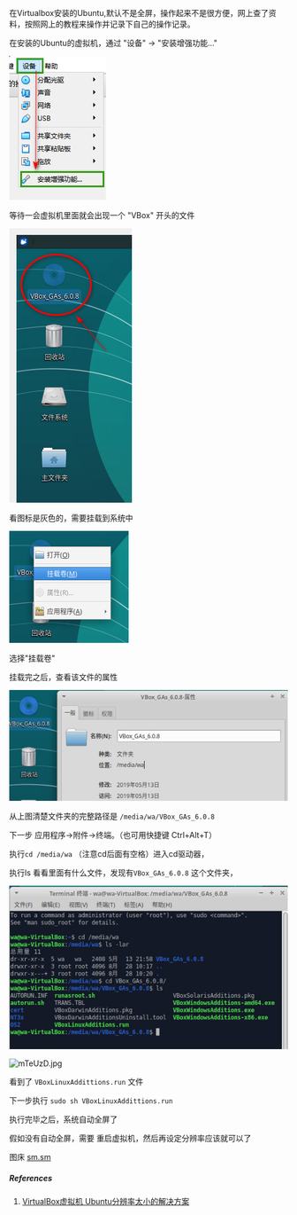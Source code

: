 在Virtualbox安装的Ubuntu,默认不是全屏，操作起来不是很方便，网上查了资料，按照网上的教程来操作并记录下自己的操作记录。



在安装的Ubuntu的虚拟机，通过 "设备" -> "安装增强功能..."



![](uploads/190828/20190828101413.jpg)

等待一会虚拟机里面就会出现一个 "VBox" 开头的文件

![](uploads/190828/20190828101607.jpg)

看图标是灰色的，需要挂载到系统中

![](uploads/190828/20190828102012.jpg)

选择"挂载卷"

挂载完之后，查看该文件的属性

![](uploads/190828/20190828102158.jpg)

从上图清楚文件夹的完整路径是 `/media/wa/VBox_GAs_6.0.8`

下一步 应用程序->附件->终端。（也可用快捷键 Ctrl+Alt+T）

执行`cd /media/wa` （注意cd后面有空格）进入cd驱动器，

执行ls 看看里面有什么文件，发现有`VBox_GAs_6.0.8` 这个文件夹，

![](uploads/190828/20190828102607.jpg)

![mTeUzD.jpg](https://s2.ax1x.com/2019/08/28/mTeUzD.jpg)


看到了 `VBoxLinuxAddittions.run`  文件

下一步执行 `sudo sh VBoxLinuxAddittions.run`

执行完毕之后，系统自动全屏了



假如没有自动全屏，需要 重启虚拟机，然后再设定分辨率应该就可以了



图床 [sm.sm](https://sm.sm)



##### References

1. [VirtualBox虚拟机 Ubuntu分辨率太小的解决方案](https://blog.csdn.net/yasi_xi/article/details/42388119)